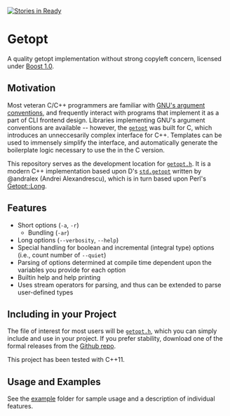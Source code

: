 [![Stories in Ready](https://badge.waffle.io/ErichDonGubler/getopt.png?label=ready&title=Ready)](https://waffle.io/ErichDonGubler/getopt)
# Getopt

A quality getopt implementation without strong copyleft concern, licensed under [Boost 1.0](http://www.boost.org/LICENSE_1_0.txt).

## Motivation

Most veteran C/C++ programmers are familiar with [GNU's argument conventions](http://www.gnu.org/software/libc/manual/html_node/Argument-Syntax.html), and frequently interact with programs that implement it as a part of CLI frontend design. Libraries implementing GNU's argument conventions are available -- however, the [`getopt`](http://www.gnu.org/software/libc/manual/html_node/Getopt.html#Getopt) was built for C, which introduces an unneccesarily complex interface for C++. Templates can be used to immensely simplify the interface, and automatically generate the boilerplate logic necessary to use the in the C version.

This repository serves as the development location for [`getopt.h`](https://github.com/ErichDonGubler/getopt/blob/master/include/getopt.h). It is a modern C++ implementation based upon D's [`std.getopt`](http://dlang.org/phobos/std_getopt.html) written by @andralex (Andrei Alexandrescu), which is in turn based upon Perl's [Getopt::Long](http://perldoc.perl.org/Getopt/Long.html).

## Features

* Short options (`-a`, `-r`)
	* Bundling (`-ar`)
* Long options (`--verbosity`, `--help`)
* Special handling for boolean and incremental (integral type) options (i.e., count number of `--quiet`)
* Parsing of options determined at compile time dependent upon the variables you provide for each option
* Builtin help and help printing
* Uses stream operators for parsing, and thus can be extended to parse user-defined types

## Including in your Project

The file of interest for most users will be [`getopt.h`](https://github.com/ErichDonGubler/getopt/blob/master/include/getopt.h), which you can simply include and use in your project. If you prefer stability, download one of the formal releases from the [Github repo](https://github.com/ErichDonGubler/getopt/).

This project has been tested with C++11.

## Usage and Examples 

See the [example](https://github.com/ErichDonGubler/getopt/tree/master/example) folder for sample usage and a description of individual features.
